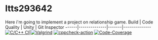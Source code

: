 # ltts293642
Here i'm going to implement a project on relationship game.
Build | Code Quality | Unity | Git Inspector
------|--------------|-------|--------------
[![C/C++ CI](https://github.com/stepin654321/MiniProject_Template/actions/workflows/c-build.yml/badge.svg)](https://github.com/stepin654321/MiniProject_Template/actions/workflows/c-build.yml)|[![Valgrind](https://github.com/stepin654321/MiniProject_Template/actions/workflows/Valgrind.yml/badge.svg)](https://github.com/stepin654321/MiniProject_Template/actions/workflows/Valgrind.yml)    [![cppcheck-action](https://github.com/stepin654321/MiniProject_Template/actions/workflows/cppcheck.yml/badge.svg)](https://github.com/stepin654321/MiniProject_Template/actions/workflows/cppcheck.yml)     [![Code-Coverage](https://github.com/Akhildodda451/ltts293642/actions/workflows/Code-coverage.yml/badge.svg)](https://github.com/Akhildodda451/ltts293642/actions/workflows/Code-coverage.yml)
